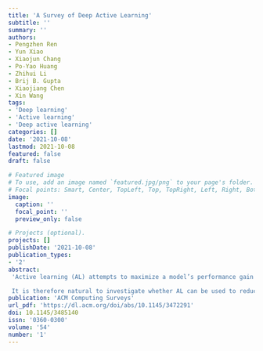 ```yaml
---
title: 'A Survey of Deep Active Learning'
subtitle: ''
summary: ''
authors:
- Pengzhen Ren
- Yun Xiao
- Xiaojun Chang
- Po-Yao Huang
- Zhihui Li
- Brij B. Gupta
- Xiaojiang Chen
- Xin Wang
tags:
- 'Deep learning'
- 'Active learning'
- 'Deep active learning'
categories: []
date: '2021-10-08'
lastmod: 2021-10-08
featured: false
draft: false

# Featured image
# To use, add an image named `featured.jpg/png` to your page's folder.
# Focal points: Smart, Center, TopLeft, Top, TopRight, Left, Right, BottomLeft, Bottom, BottomRight.
image:
  caption: ''
  focal_point: ''
  preview_only: false

# Projects (optional).
projects: []
publishDate: '2021-10-08'
publication_types:
- '2'
abstract: 
 'Active learning (AL) attempts to maximize a model’s performance gain while annotating the fewest samples possible. Deep learning (DL) is greedy for data and requires a large amount of data supply to optimize a massive number of parameters if the model is to learn how to extract high-quality features. In recent years, due to the rapid development of internet technology, we have entered an era of information abundance characterized by massive amounts of available data. As a result, DL has attracted significant attention from researchers and has been rapidly developed. Compared with DL, however, researchers have a relatively low interest in AL. This is mainly because before the rise of DL, traditional machine learning requires relatively few labeled samples, meaning that early AL is rarely according the value it deserves. Although DL has made breakthroughs in various fields, most of this success is due to a large number of publicly available annotated datasets. However, the acquisition of a large number of high-quality annotated datasets consumes a lot of manpower, making it unfeasible in fields that require high levels of expertise (such as speech recognition, information extraction, medical images, etc.). Therefore, AL is gradually coming to receive the attention it is due.

 It is therefore natural to investigate whether AL can be used to reduce the cost of sample annotation while retaining the powerful learning capabilities of DL. As a result of such investigations, deep active learning (DeepAL) has emerged. Although research on this topic is quite abundant, there has not yet been a comprehensive survey of DeepAL-related works; accordingly, this article aims to fill this gap. We provide a formal classification method for the existing work, along with a comprehensive and systematic overview. In addition, we also analyze and summarize the development of DeepAL from an application perspective. Finally, we discuss the confusion and problems associated with DeepAL and provide some possible development directions.'
publication: 'ACM Computing Surveys'
url_pdf: 'https://dl.acm.org/doi/abs/10.1145/3472291'
doi: 10.1145/3485140
issn: '0360-0300'
volume: '54'
number: '1'
---
```

